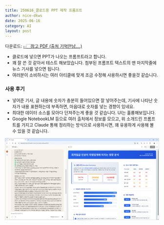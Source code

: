 ```yaml
---
title: 250616_클로드용 PPT 제작 프롬프트
author: nice-dkws
date: 2025-06-16
category: AI
layout: post
---
```

다운로드: [👉🏻참고 PDF (출처 기억안남....)](/assets/■%20프롬프트.pdf)

* 클로드에 넣으면 PPT가 나오는 프롬프트라고 합니다.
* 꽤 잘 쓴 것 같아서 테스트 해보았습니다. 첨부된 프롬프트 텍스트의 맨 마지막줄에 뉴스 기사를 넣으면 됩니다.
* 여러분이 소비하시는 여러 아티클에 맞게 조금 수정해 사용하시면 좋을것 같습니다.

### 사용 후기
* 넣어준 기사, 글 내용에 숫자가 충분히 들어있으면 잘 넣어주는데, 기사에 나타난 숫자가 내용 표현하는데 부족하면, 마음대로 숫자를 넣는 경향이 있네요.
* 최대한 데이터 소스를 모아다 던져주는게 좋을 것 같습니다. UI는 훌륭해보입니다.
* Google NotebookLM 등으로 여러 출처에서 정보를 모으고, 위 소개드린 프롬프트를 가지고 Claude 통해 정리하는 방식으로 사용하시면, 꽤 유용하게 사용해 볼 수 있을 것 같습니다.

![](/assets/KakaoTalk_20250616_082942208.png)
